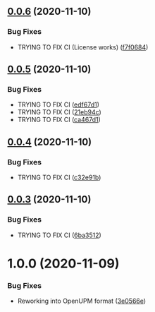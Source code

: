 ## [0.0.6](https://github.com/sarkahn/tiledcamera/compare/v0.0.5...v0.0.6) (2020-11-10)


### Bug Fixes

* TRYING TO FIX CI (License works) ([f7f0684](https://github.com/sarkahn/tiledcamera/commit/f7f0684202421ee7ad1829184f98dba7a340f7b5))

## [0.0.5](https://github.com/sarkahn/tiledcamera/compare/v0.0.4...v0.0.5) (2020-11-10)


### Bug Fixes

* TRYING TO FIX CI ([edf67d1](https://github.com/sarkahn/tiledcamera/commit/edf67d1688726cf9bdd731c1c6df2c0e5caf218f))
* TRYING TO FIX CI ([21eb94c](https://github.com/sarkahn/tiledcamera/commit/21eb94c2817c07a4da8896b5e427a6b805e89b56))
* TRYING TO FIX CI ([ca467d1](https://github.com/sarkahn/tiledcamera/commit/ca467d1e2842c0c90d0636722d3c07f7a25d6c65))

## [0.0.4](https://github.com/sarkahn/tiledcamera/compare/v0.0.3...v0.0.4) (2020-11-10)


### Bug Fixes

* TRYING TO FIX CI ([c32e91b](https://github.com/sarkahn/tiledcamera/commit/c32e91b1e47df9ace59837d73e41aa42b28e3023))

## [0.0.3](https://github.com/sarkahn/tiledcamera/compare/v0.0.2...v0.0.3) (2020-11-10)


### Bug Fixes

* TRYING TO FIX CI ([6ba3512](https://github.com/sarkahn/tiledcamera/commit/6ba3512392fccd5d50316348a8982ac8ff8262fa))

# 1.0.0 (2020-11-09)


### Bug Fixes

* Reworking into OpenUPM format ([3e0566e](https://github.com/sarkahn/tiledcamera/commit/3e0566e3236caefdc9bd441912e7811a5f992072))

